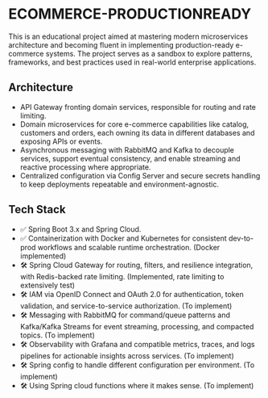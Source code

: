 # ECOMMERCE-PRODUCTIONREADY

This is an educational project aimed at mastering modern microservices architecture and becoming fluent in implementing production-ready e-commerce systems.
The project serves as a sandbox to explore patterns, frameworks, and best practices used in real-world enterprise applications.

## Architecture

- API Gateway fronting domain services, responsible for routing and rate limiting.
- Domain microservices for core e-commerce capabilities like catalog, customers and orders, each owning its data in different databases and exposing APIs or events.
- Asynchronous messaging with RabbitMQ and Kafka to decouple services, support eventual consistency, and enable streaming and reactive processing where appropriate.
- Centralized configuration via Config Server and secure secrets handling to keep deployments repeatable and environment-agnostic.

## Tech Stack

- ✅ Spring Boot 3.x and Spring Cloud.
- ✅ Containerization with Docker and Kubernetes for consistent dev-to-prod workflows and scalable runtime orchestration. (Docker implemented)
- 🛠️ Spring Cloud Gateway for routing, filters, and resilience integration, with Redis-backed rate limiting. (Implemented, rate limiting to extensively test)
- 🛠️ IAM via OpenID Connect and OAuth 2.0 for authentication, token validation, and service-to-service authorization. (To implement)
- 🛠️ Messaging with RabbitMQ for command/queue patterns and Kafka/Kafka Streams for event streaming, processing, and compacted topics. (To implement)
- 🛠️ Observability with Grafana and compatible metrics, traces, and logs pipelines for actionable insights across services. (To implement)
- 🛠️ Spring config to handle different configuration per environment. (To implement)
- 🛠️ Using Spring cloud functions where it makes sense. (To implement)
